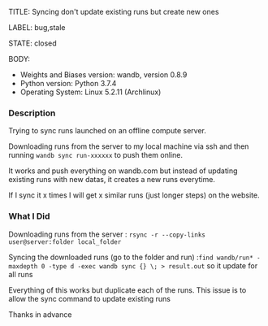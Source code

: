 TITLE:
Syncing don't update existing runs but create new ones

LABEL:
bug,stale

STATE:
closed

BODY:
* Weights and Biases version: wandb, version 0.8.9
* Python version: Python 3.7.4
* Operating System: Linux 5.2.11 (Archlinux)

### Description
Trying to sync runs launched on an offline compute server. 

Downloading runs from the server to my local machine via ssh and then running `wandb sync run-xxxxxx` to push them online.  

It works and push everything on wandb.com but instead of updating existing runs with new datas, it creates a new runs everytime. 

If I sync it x times I will get x similar runs (just longer steps) on the website.

### What I Did
Downloading runs from the server : `rsync -r --copy-links user@server:folder local_folder`

Syncing the downloaded runs (go to the folder and run) :` find wandb/run* -maxdepth 0 -type d -exec wandb sync {} \; > result.out `  so it update for all runs

Everything of this works but duplicate each of the runs. 
This issue is to allow the sync command to update existing runs

Thanks in advance


